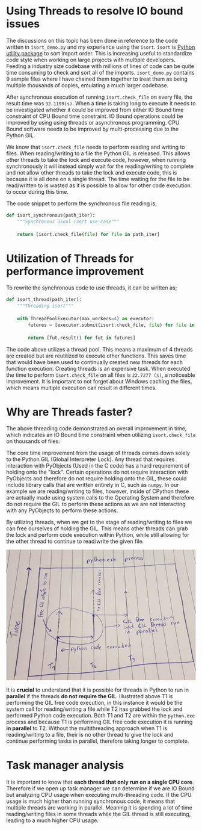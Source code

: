 # Using Threads to resolve IO bound issues

The discussions on this topic has been done in reference to the code written in `isort_demo.py` and my experience using the `isort`. `isort` is [Python utility package](https://github.com/PyCQA/isort) to sort import order. This is increasing useful to standardize code style when working on large projects with multiple developers. Feeding a industry size codebase with millions of lines of code can be quite time consuming to check and sort all of the imports. `isort_demo.py` contains 9 sample files where I have chained them together to treat them as being multiple thousands of copies, emulating a much larger codebase.


After synchronous execution of running `isort.check_file` on every file, the result time was `32.1199(s)`. When a time is taking long to execute it needs to be investigated whether it could be improved from either IO Bound time constraint of CPU Bound time constraint. IO Bound operations could be improved by using using threads or asynchronous programming. CPU Bound software needs to be improved by multi-processing due to the Python GIL. 

We know that `isort.check_file` needs to perform reading and writing to files. When reading/writing to a file the Python GIL is released. This allows other threads to take the lock and execute code, however, when running synchronously it will instead simply wait for the reading/writing to complete and not allow other threads to take the lock and execute code, this is because it is all done on a single thread. The time waiting for the file to be read/written to is wasted as it is possible to allow for other code execution to occur during this time.

The code snippet to perform the synchronous file reading is,

```python
def isort_synchronous(path_iter):
    """Synchronous usual isort use-case"""
    
    return [isort.check_file(file) for file in path_iter]
```

# Utilization of Threads for performance improvement

To rewrite the synchronous code to use threads, it can be written as;

```python
def isort_thread(path_iter):
    """Threading isort"""

    with ThreadPoolExecutor(max_workers=4) as executor:
        futures = [executor.submit(isort.check_file, file) for file in path_iter]

        return [fut.result() for fut in futures]
```

The code above utilizes a thread pool. This means a maximum of 4 threads are created but are reutilized to execute other functions. This saves time that would have been used to continually created new threads for each function execution. Creating threads is an expensive task. When executed the time to perform `isort.check_file` on all files is `22.7277 (s)`, a noticeable improvement. It is important to not forget about Windows caching the files, which means multiple execution can result in different times.

# Why are Threads faster?

The above threading code demonstrated an overall improvement in time, which indicates an IO Bound time constraint when utilizing `isort.check_file` on thousands of files. 

The core time improvement from the usage of threads comes down solely to the Python GIL (Global Interpreter Lock). Any thread that requires interaction with PyObjects (Used in the C code) has a hard requirement of holding onto the "lock". Certain operations do not require interaction with PyObjects and therefore do not require holding onto the GIL, these could include library calls that are written entirely in C, such as `numpy`. In our example we are reading/writing to files, however, inside of CPython these are actually made using system calls to the Operating System and therefore do not require the GIL to perform these actions as we are not interacting with any PyObjects to perform these actions.

By utilizing threads, when we get to the stage of reading/writing to files we can free ourselves of holding the GIL. This means other threads can grab the lock and perform code execution within Python, while still allowing for the other thread to continue to read/write the given file.

![](../images/threads_1.png)


It is **crucial** to understand that it is possible for threads in Python to run in **parallel** if the threads **do not require the GIL**. Illustrated above T1 is performing the GIL free code execution, in this instance it would be the system call for reading/writing a file while T2 has grabbed the lock and performed Python code execution. Both T1 and T2 are within the `python.exe` process and because T1 is performing GIL free code execution it is running **in parallel** to T2. Without the multithreading approach when T1 is reading/writing to a file, their is no other thread to give the lock and continue performing tasks in parallel, therefore taking longer to complete.

# Task manager analysis

It is important to know that **each thread that only run on a single CPU core**. Therefore if we open up task manager we can determine if we are IO Bound but analyzing CPU usage when executing multi-threading code. If the CPU usage is much higher than running synchronous code, it means that multiple threads are working in parallel. Meaning it is spending a lot of time reading/writing files in some threads while the GIL thread is still executing, leading to a much higher CPU usage.

